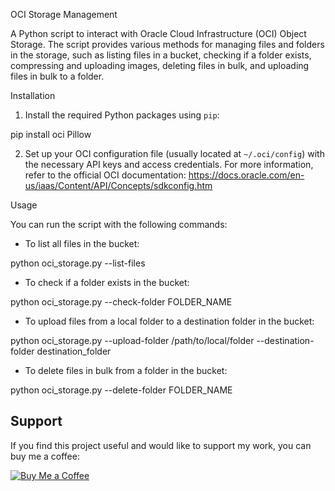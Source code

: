 OCI Storage Management

A Python script to interact with Oracle Cloud Infrastructure (OCI) Object Storage. The script provides various methods for managing files and folders in the storage, such as listing files in a bucket, checking if a folder exists, compressing and uploading images, deleting files in bulk, and uploading files in bulk to a folder.

Installation

1. Install the required Python packages using `pip`:

pip install oci Pillow

2. Set up your OCI configuration file (usually located at `~/.oci/config`) with the necessary API keys and access credentials. For more information, refer to the official OCI documentation: https://docs.oracle.com/en-us/iaas/Content/API/Concepts/sdkconfig.htm

Usage

You can run the script with the following commands:

- To list all files in the bucket:

python oci_storage.py --list-files

- To check if a folder exists in the bucket:

python oci_storage.py --check-folder FOLDER_NAME

- To upload files from a local folder to a destination folder in the bucket:

python oci_storage.py --upload-folder /path/to/local/folder --destination-folder destination_folder

- To delete files in bulk from a folder in the bucket:

python oci_storage.py --delete-folder FOLDER_NAME


## Support

If you find this project useful and would like to support my work, you can buy me a coffee:

[![Buy Me a Coffee](https://img.shields.io/badge/Buy%20Me%20a%20Coffee-FFDD00?style=for-the-badge&logo=buy-me-a-coffee&logoColor=black)](https://www.buymeacoffee.com/lvm1n3)

